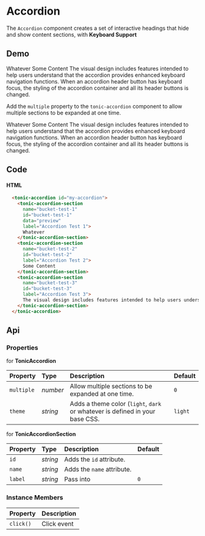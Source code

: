 # Accordion
The `Accordion` component creates a set of interactive headings that hide and show content sections, with **Keyboard Support**

## Demo

<div class="example accordion">
  <tonic-accordion id="accordion-a">
    <tonic-accordion-section
      name="accordion-test-1"
      id="accordion-test-1"
      data="preview"
      label="Accordion Test 1">
      Whatever
    </tonic-accordion-section>
    <tonic-accordion-section
      name="accordion-test-2"
      id="accordion-test-2"
      label="Accordion Test 2">
      Some Content
    </tonic-accordion-section>
    <tonic-accordion-section
      name="accordion-test-3"
      id="accordion-test-3"
      label="Accordion Test 3">
      The visual design includes features intended to help users understand that the accordion provides enhanced keyboard navigation functions. When an accordion header button has keyboard focus, the styling of the accordion container and all its header buttons is changed.
    </tonic-accordion-section>
  </tonic-accordion>
</div>

Add the `multiple` property to the `tonic-accordion` component to allow multiple sections to be expanded at one time.

<div class="example">
  <tonic-accordion data-allow-multiple="true" id="accordion-b">
    <tonic-accordion-section
      name="multiple-accordion-test-1"
      id="multiple-accordion-test-1"
      label="Multiple Accordion Test 1">
      Whatever
    </tonic-accordion-section>
    <tonic-accordion-section
      name="multiple-accordion-test-2"
      id="multiple-accordion-test-2"
      label="Multiple Accordion Test 2">
      Some Content
    </tonic-accordion-section>
    <tonic-accordion-section
      name="multiple-accordion-test-3"
      id="multiple-accordion-test-3"
      label="Multiple Accordion Test 3">
      The visual design includes features intended to help users understand that the accordion provides enhanced keyboard navigation functions. When an accordion header button has keyboard focus, the styling of the accordion container and all its header buttons is changed.
    </tonic-accordion-section>
  </tonic-accordion>
</div>

## Code

#### HTML
```html
  <tonic-accordion id="my-accordion">
    <tonic-accordion-section
      name="bucket-test-1"
      id="bucket-test-1"
      data="preview"
      label="Accordion Test 1">
      Whatever
    </tonic-accordion-section>
    <tonic-accordion-section
      name="bucket-test-2"
      id="bucket-test-2"
      label="Accordion Test 2">
      Some Content
    </tonic-accordion-section>
    <tonic-accordion-section
      name="bucket-test-3"
      id="bucket-test-3"
      label="Accordion Test 3">
      The visual design includes features intended to help users understand that the accordion provides enhanced keyboard navigation functions. When an accordion header button has keyboard focus, the styling of the accordion container and all its header buttons is changed.
    </tonic-accordion-section>
  </tonic-accordion>
```

## Api

### Properties

for **TonicAccordion**

| Property | Type | Description | Default |
| :--- | :--- | :--- | :--- |
| `multiple` | *number* | Allow multiple sections to be expanded at one time. | `0` |
| `theme` | *string* | Adds a theme color (`light`, `dark` or whatever is defined in your base CSS. | `light` |

for **TonicAccordionSection**

| Property | Type | Description | Default |
| :--- | :--- | :--- | :--- |
| `id` | *string* | Adds the `id` attribute. | |
| `name` | *string* | Adds the `name` attribute. | |
| `label` | *string* | Pass into | `0` |

### Instance Members

| Property | Description |
| :--- | :--- |
| `click()` | Click event |

